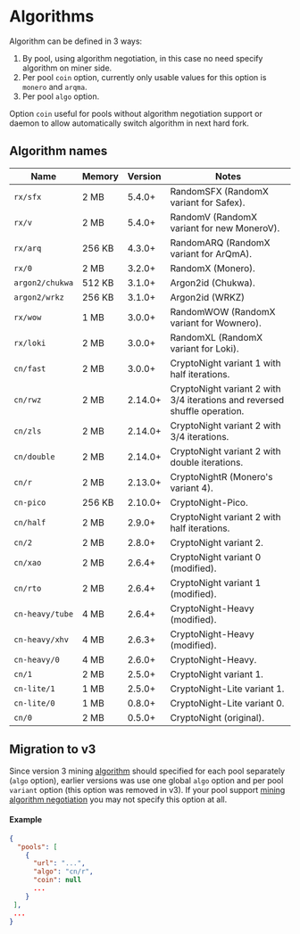 # Algorithms

Algorithm can be defined in 3 ways:

1. By pool, using algorithm negotiation, in this case no need specify algorithm on miner side.
2. Per pool `coin` option, currently only usable values for this option is `monero` and `arqma`.
3. Per pool `algo` option.

Option `coin` useful for pools without algorithm negotiation support or daemon to allow automatically switch algorithm in next hard fork.

## Algorithm names

| Name | Memory | Version | Notes |
|------|--------|---------|-------|
| `rx/sfx` | 2 MB | 5.4.0+ | RandomSFX (RandomX variant for Safex). |
| `rx/v` | 2 MB | 5.4.0+ | RandomV (RandomX variant for new MoneroV). |
| `rx/arq` | 256 KB | 4.3.0+ | RandomARQ (RandomX variant for ArQmA). |
| `rx/0` | 2 MB | 3.2.0+ | RandomX (Monero). |
| `argon2/chukwa` | 512 KB | 3.1.0+ | Argon2id (Chukwa). |
| `argon2/wrkz` | 256 KB | 3.1.0+ | Argon2id (WRKZ) |
| `rx/wow` | 1 MB | 3.0.0+ | RandomWOW (RandomX variant for Wownero). |
| `rx/loki` | 2 MB | 3.0.0+ | RandomXL (RandomX variant for Loki). |
| `cn/fast` | 2 MB | 3.0.0+ | CryptoNight variant 1 with half iterations. |
| `cn/rwz` | 2 MB | 2.14.0+ | CryptoNight variant 2 with 3/4 iterations and reversed shuffle operation. |
| `cn/zls` | 2 MB | 2.14.0+ | CryptoNight variant 2 with 3/4 iterations. |
| `cn/double` | 2 MB | 2.14.0+ | CryptoNight variant 2 with double iterations. |
| `cn/r` | 2 MB | 2.13.0+ | CryptoNightR (Monero's variant 4). |
| `cn-pico` | 256 KB | 2.10.0+ | CryptoNight-Pico. |
| `cn/half` | 2 MB | 2.9.0+ | CryptoNight variant 2 with half iterations. |
| `cn/2` | 2 MB | 2.8.0+ | CryptoNight variant 2. |
| `cn/xao` | 2 MB | 2.6.4+ | CryptoNight variant 0 (modified). |
| `cn/rto` | 2 MB | 2.6.4+ | CryptoNight variant 1 (modified). |
| `cn-heavy/tube` | 4 MB | 2.6.4+ | CryptoNight-Heavy (modified). |
| `cn-heavy/xhv` | 4 MB | 2.6.3+ | CryptoNight-Heavy (modified). |
| `cn-heavy/0` | 4 MB | 2.6.0+ | CryptoNight-Heavy. |
| `cn/1` | 2 MB | 2.5.0+ | CryptoNight variant 1. |
| `cn-lite/1` | 1 MB | 2.5.0+ | CryptoNight-Lite variant 1. |
| `cn-lite/0` | 1 MB | 0.8.0+ | CryptoNight-Lite variant 0. |
| `cn/0` | 2 MB | 0.5.0+ | CryptoNight (original). |

## Migration to v3
Since version 3 mining [algorithm](#algorithm-names) should specified for each pool separately (`algo` option), earlier versions was use one global `algo` option and per pool `variant` option (this option was removed in v3). If your pool support [mining algorithm negotiation](https://github.com/xmrig/xmrig-proxy/issues/168) you may not specify this option at all.
 
#### Example
```json
{
  "pools": [
    {
      "url": "...",
      "algo": "cn/r",
      "coin": null
      ...
    }
 ],
 ...
}
```
